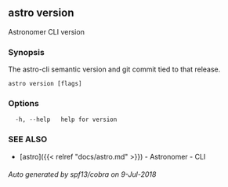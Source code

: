 ## astro version

Astronomer CLI version

### Synopsis

The astro-cli semantic version and git commit tied to that release.

```
astro version [flags]
```

### Options

```
  -h, --help   help for version
```

### SEE ALSO

* [astro]({{< relref "docs/astro.md" >}})	 - Astronomer - CLI

###### Auto generated by spf13/cobra on 9-Jul-2018

